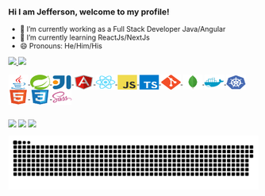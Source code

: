 ### Hi I am Jefferson, welcome to my profile!

- 🔭 I’m currently working as a Full Stack Developer Java/Angular
- 🌱 I’m currently learning ReactJs/NextJs
- 😄 Pronouns: He/Him/His


 <div>
  <a href="https://github.com/rafaballerini">
  <img height="180em" src="https://github-readme-stats.vercel.app/api?username=jasbes&show_icons=true&theme=dark&title_color=04d361&include_all_commits=true&count_private=true"/>
  <img height="180em" src="https://github-readme-stats.vercel.app/api/top-langs/?username=jasbes&layout=compact&langs_count=7&theme=dark&title_color=04d361"/>
</div>
<div style="display: inline_block"><br>
  <img align="center" alt="Jeff-Java" height="30" width="40" src="https://raw.githubusercontent.com/devicons/devicon/master/icons/java/java-original.svg">
  <img align="center" alt="Jeff-Spring" height="30" width="40" src="https://raw.githubusercontent.com/devicons/devicon/master/icons/spring/spring-original.svg">
  <img align="center" alt="Jeff-Intellij" height="30" width="40" src="https://raw.githubusercontent.com/devicons/devicon/master/icons/intellij/intellij-original.svg">
  <img align="center" alt="Jeff-Angular" height="30" width="40" src="https://raw.githubusercontent.com/devicons/devicon/master/icons/angularjs/angularjs-original.svg">
  <img align="center" alt="Jeff-React" height="30" width="40" src="https://raw.githubusercontent.com/devicons/devicon/master/icons/react/react-original.svg">
  <img align="center" alt="Jeff-Js" height="30" width="40" src="https://raw.githubusercontent.com/devicons/devicon/master/icons/javascript/javascript-original.svg">
  <img align="center" alt="Jeff-Ts" height="30" width="40" src="https://raw.githubusercontent.com/devicons/devicon/master/icons/typescript/typescript-original.svg">
  <img align="center" alt="Jeff-Git" height="30" width="40" src="https://raw.githubusercontent.com/devicons/devicon/master/icons/git/git-original.svg">
  <img align="center" alt="Jeff-Mongo" height="30" width="40" src="https://raw.githubusercontent.com/devicons/devicon/master/icons/mongodb/mongodb-original.svg">
  <img align="center" alt="Jeff-Docker" height="30" width="40" src="https://raw.githubusercontent.com/devicons/devicon/master/icons/docker/docker-plain.svg">
  <img align="center" alt="Jeff-Kubernetes" height="30" width="40" src="https://raw.githubusercontent.com/devicons/devicon/master/icons/kubernetes/kubernetes-plain.svg">
  <img align="center" alt="Jeff-HTML" height="30" width="40" src="https://raw.githubusercontent.com/devicons/devicon/master/icons/html5/html5-original.svg">
  <img align="center" alt="Jeff-CSS" height="30" width="40" src="https://raw.githubusercontent.com/devicons/devicon/master/icons/css3/css3-original.svg">
 <img align="center" alt="Jeff-CSS" height="30" width="40" src="https://raw.githubusercontent.com/devicons/devicon/master/icons/sass/sass-original.svg">
</div>
  
  ##
 
<div> 
    <a href="https://www.linkedin.com/in/jefferson-alves-da-silva-7a374973" target="_blank"><img src="https://img.shields.io/badge/-LinkedIn-%230077B5?style=for-the-badge&logo=linkedin&logoColor=white" target="_blank"></a> 
    <a href="mailto:jefferson_uk@hotmail.com" target="_blank"><img src="https://img.shields.io/badge/Microsoft_Outlook-0078D4?style=for-the-badge&logo=microsoft-outlook&logoColor=white" target="_blank"></a>
  <a href="https://instagram.com/jefferson_uk" target="_blank"><img src="https://img.shields.io/badge/-Instagram-%23E4405F?style=for-the-badge&logo=instagram&logoColor=white" target="_blank"></a>
 
 ![Snake animation](https://github.com/jasbes/jasbes/blob/output/github-contribution-grid-snake.svg)
 
</div>
